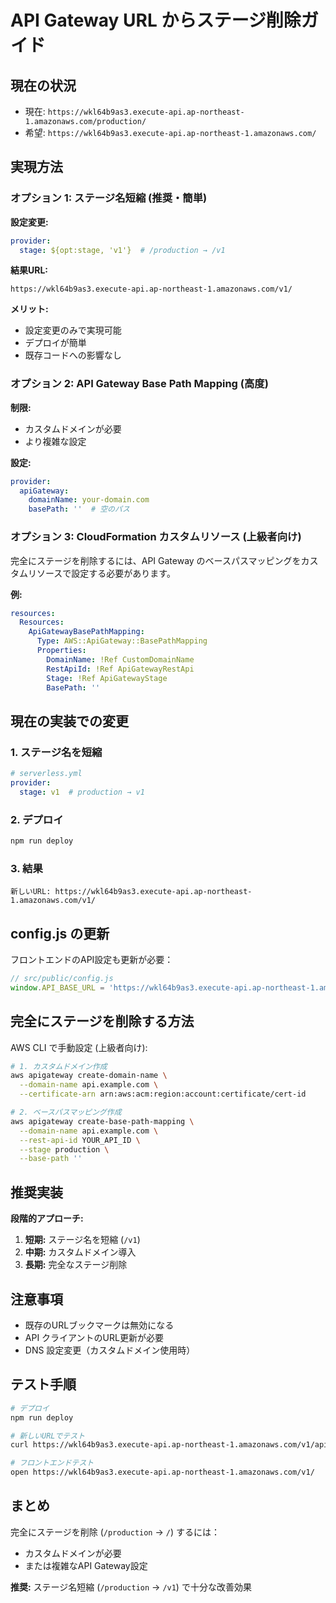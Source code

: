 # API Gateway URL からステージ削除ガイド

## 現在の状況
- 現在: `https://wkl64b9as3.execute-api.ap-northeast-1.amazonaws.com/production/`
- 希望: `https://wkl64b9as3.execute-api.ap-northeast-1.amazonaws.com/`

## 実現方法

### オプション 1: ステージ名短縮 (推奨・簡単)

**設定変更:**
```yaml
provider:
  stage: ${opt:stage, 'v1'}  # /production → /v1
```

**結果URL:**
```
https://wkl64b9as3.execute-api.ap-northeast-1.amazonaws.com/v1/
```

**メリット:**
- 設定変更のみで実現可能
- デプロイが簡単
- 既存コードへの影響なし

### オプション 2: API Gateway Base Path Mapping (高度)

**制限:**
- カスタムドメインが必要
- より複雑な設定

**設定:**
```yaml
provider:
  apiGateway:
    domainName: your-domain.com
    basePath: ''  # 空のパス
```

### オプション 3: CloudFormation カスタムリソース (上級者向け)

完全にステージを削除するには、API Gateway のベースパスマッピングをカスタムリソースで設定する必要があります。

**例:**
```yaml
resources:
  Resources:
    ApiGatewayBasePathMapping:
      Type: AWS::ApiGateway::BasePathMapping
      Properties:
        DomainName: !Ref CustomDomainName
        RestApiId: !Ref ApiGatewayRestApi
        Stage: !Ref ApiGatewayStage
        BasePath: ''
```

## 現在の実装での変更

### 1. ステージ名を短縮
```yaml
# serverless.yml
provider:
  stage: v1  # production → v1
```

### 2. デプロイ
```bash
npm run deploy
```

### 3. 結果
```
新しいURL: https://wkl64b9as3.execute-api.ap-northeast-1.amazonaws.com/v1/
```

## config.js の更新

フロントエンドのAPI設定も更新が必要：

```javascript
// src/public/config.js
window.API_BASE_URL = 'https://wkl64b9as3.execute-api.ap-northeast-1.amazonaws.com/v1';
```

## 完全にステージを削除する方法

AWS CLI で手動設定 (上級者向け):

```bash
# 1. カスタムドメイン作成
aws apigateway create-domain-name \
  --domain-name api.example.com \
  --certificate-arn arn:aws:acm:region:account:certificate/cert-id

# 2. ベースパスマッピング作成
aws apigateway create-base-path-mapping \
  --domain-name api.example.com \
  --rest-api-id YOUR_API_ID \
  --stage production \
  --base-path ''
```

## 推奨実装

**段階的アプローチ:**

1. **短期:** ステージ名を短縮 (`/v1`)
2. **中期:** カスタムドメイン導入
3. **長期:** 完全なステージ削除

## 注意事項

- 既存のURLブックマークは無効になる
- API クライアントのURL更新が必要
- DNS 設定変更（カスタムドメイン使用時）

## テスト手順

```bash
# デプロイ
npm run deploy

# 新しいURLでテスト
curl https://wkl64b9as3.execute-api.ap-northeast-1.amazonaws.com/v1/api/health

# フロントエンドテスト
open https://wkl64b9as3.execute-api.ap-northeast-1.amazonaws.com/v1/
```

## まとめ

完全にステージを削除 (`/production` → `/`) するには：
- カスタムドメインが必要
- または複雑なAPI Gateway設定

**推奨:** ステージ名短縮 (`/production` → `/v1`) で十分な改善効果